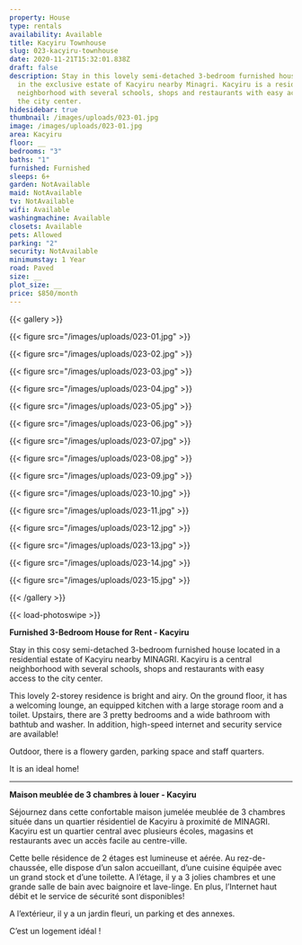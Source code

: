 ```yaml
---
property: House
type: rentals
availability: Available
title: Kacyiru Townhouse
slug: 023-kacyiru-townhouse
date: 2020-11-21T15:32:01.838Z
draft: false
description: Stay in this lovely semi-detached 3-bedroom furnished house located
  in the exclusive estate of Kacyiru nearby Minagri. Kacyiru is a residential
  neighborhood with several schools, shops and restaurants with easy access to
  the city center.
hidesidebar: true
thumbnail: /images/uploads/023-01.jpg
image: /images/uploads/023-01.jpg
area: Kacyiru
floor: __
bedrooms: "3"
baths: "1"
furnished: Furnished
sleeps: 6+
garden: NotAvailable
maid: NotAvailable
tv: NotAvailable
wifi: Available
washingmachine: Available
closets: Available
pets: Allowed
parking: "2"
security: NotAvailable
minimumstay: 1 Year
road: Paved
size: __
plot_size: __
price: $850/month
---
```

{{< gallery >}}

{{< figure src="/images/uploads/023-01.jpg" >}}

{{< figure src="/images/uploads/023-02.jpg" >}}

{{< figure src="/images/uploads/023-03.jpg" >}}

{{< figure src="/images/uploads/023-04.jpg" >}}

{{< figure src="/images/uploads/023-05.jpg" >}}

{{< figure src="/images/uploads/023-06.jpg" >}}

{{< figure src="/images/uploads/023-07.jpg" >}}

{{< figure src="/images/uploads/023-08.jpg" >}}

{{< figure src="/images/uploads/023-09.jpg" >}}

{{< figure src="/images/uploads/023-10.jpg" >}}

{{< figure src="/images/uploads/023-11.jpg" >}}

{{< figure src="/images/uploads/023-12.jpg" >}}

{{< figure src="/images/uploads/023-13.jpg" >}}

{{< figure src="/images/uploads/023-14.jpg" >}}

{{< figure src="/images/uploads/023-15.jpg" >}}

{{< /gallery >}}

{{< load-photoswipe >}}

**Furnished 3-Bedroom House for Rent - Kacyiru**

Stay in this cosy semi-detached 3-bedroom furnished house located in a residential estate of Kacyiru nearby MINAGRI. Kacyiru is a central neighborhood with several schools, shops and restaurants with easy access to the city center.

This lovely 2-storey residence is bright and airy. On the ground floor, it has a welcoming lounge, an equipped kitchen with a large storage room and a toilet. Upstairs, there are 3 pretty bedrooms and a wide bathroom with bathtub and washer. In addition, high-speed internet and security service are available!

Outdoor, there is a flowery garden, parking space and staff quarters.

It is an ideal home!

- - -

**Maison meublée de 3 chambres à louer - Kacyiru**

Séjournez dans cette confortable maison jumelée meublée de 3 chambres située dans un quartier résidentiel de Kacyiru à proximité de MINAGRI. Kacyiru est un quartier central avec plusieurs écoles, magasins et restaurants avec un accès facile au centre-ville.

Cette belle résidence de 2 étages est lumineuse et aérée. Au rez-de-chaussée, elle dispose d’un salon accueillant, d’une cuisine équipée avec un grand stock et d’une toilette. A l’étage, il y a 3 jolies chambres et une grande salle de bain avec baignoire et lave-linge. En plus, l’Internet haut débit et le service de sécurité sont disponibles!

A l’extérieur, il y a un jardin fleuri, un parking et des annexes.

C’est un logement idéal !